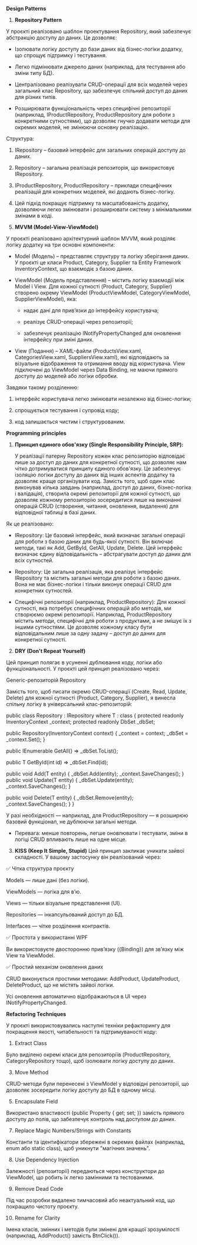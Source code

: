 **Design Patterns**
1) **Repository Pattern**

У проєкті реалізовано шаблон проектування Repository, який забезпечує абстракцію доступу до даних. Це дозволяє:

- Ізолювати логіку доступу до бази даних від бізнес-логіки додатку, що спрощує підтримку і тестування.

- Легко підмінювати джерело даних (наприклад, для тестування або зміни типу БД).

- Централізовано реалізувати CRUD-операції для всіх моделей через загальний клас Repository<T>, що забезпечує спільний доступ до даних для різних типів.

- Розширювати функціональність через специфічні репозиторії (наприклад, IProductRepository, ProductRepository для роботи з конкретними сутностями), що дозволяє гнучко додавати методи для окремих моделей, не змінюючи основну реалізацію.

Структура:
1) IRepository<T> – базовий інтерфейс для загальних операцій доступу до даних.

2) Repository<T> – загальна реалізація репозиторія, що використовує IRepository<T>.

3) IProductRepository, ProductRepository – приклади специфічних реалізацій для конкретних моделей, які додають бізнес-логіку.

4) Цей підхід покращує підтримку та масштабованість додатку, дозволяючи легко змінювати і розширювати систему з мінімальними змінами в коді.

2) **MVVM (Model-View-ViewModel)**

У проєкті реалізовано архітектурний шаблон MVVM, який розділяє логіку додатку на три основні компоненти:

- Model (Модель) – представляє структуру та логіку зберігання даних. У проєкті це класи Product, Category, Supplier та Entity Framework InventoryContext, що взаємодіє з базою даних.

- ViewModel (Модель представлення) – містить логіку взаємодії між Model і View. Для кожної сутності (Product, Category, Supplier) створено окрему ViewModel (ProductViewModel, CategoryViewModel, SupplierViewModel), яка:

   - надає дані для прив’язки до інтерфейсу користувача;

   - реалізує CRUD-операції через репозиторії;

   - забезпечує реалізацію INotifyPropertyChanged для оновлення інтерфейсу при зміні даних.

- View (Подання) – XAML-файли (ProductsView.xaml, CategoriesView.xaml, SuppliersView.xaml), які відповідають за візуальне відображення та отримання вводу від користувача. View підключені до ViewModel через Data Binding, не маючи прямого доступу до моделей або логіки обробки.

Завдяки такому розділенню:

1) інтерфейс користувача легко змінювати незалежно від бізнес-логіки;

2) спрощується тестування і супровід коду;

3) код залишається чистим і структурованим.

**Programming principles**
   1) **Принцип єдиного обов'язку (Single Responsibility Principle, SRP):**
      
      У  реалізації патерну Repository кожен клас репозиторію відповідає лише за доступ до даних для конкретної сутності, що дозволяє нам чітко дотримуватися принципу єдиного обов'язку. Це забезпечує ізоляцію логіки доступу до даних від інших аспектів додатку та дозволяє краще організувати код. Замість того, щоб один клас виконував кілька завдань (наприклад, доступ до даних, бізнес-логіка і валідація),  створила окремі репозиторії для кожної сутності, що дозволяє кожному репозиторію зосередитися лише на виконанні операцій CRUD (створення, читання, оновлення, видалення) для відповідної таблиці в базі даних.

Як це реалізовано:
- IRepository<T>: Це базовий інтерфейс, який визначає загальні операції для роботи з базою даних для будь-якої сутності. Він включає методи, такі як Add, GetById, GetAll, Update, Delete. Цей інтерфейс визначає єдину відповідальність – абстрагувати доступ до даних для всіх сутностей.

- Repository<T>: Це загальна реалізація, яка реалізує інтерфейс IRepository<T> та містить загальні методи для роботи з базою даних. Вона не має бізнес-логіки і тільки виконує операції CRUD для конкретних сутностей.

- Специфічні репозиторії (наприклад, ProductRepository): Для кожної сутності, яка потребує специфічних операцій або методів, ми створюємо окремі репозиторії. Наприклад, ProductRepository містить методи, специфічні для роботи з продуктами, а не змішує їх з іншими сутностями. Це дозволяє кожному класу бути відповідальним лише за одну задачу – доступ до даних для конкретної сутності.
2) **DRY (Don't Repeat Yourself)**
  
Цей принцип полягає в усуненні дублювання коду, логіки або функціональності. У проєкті цей принцип реалізовано через:

Generic-репозиторій Repository<T>

Замість того, щоб писати окремо CRUD-операції (Create, Read, Update, Delete) для кожної сутності (Product, Category, Supplier), я винесла спільну логіку в універсальний клас-репозиторій:

 public class Repository<T> : IRepository<T> where T : class
 {
   protected readonly InventoryContext _context;
   protected readonly DbSet<T> _dbSet;

   public Repository(InventoryContext context)
   {
     _context = context;
     _dbSet = _context.Set<T>();
   }

   public IEnumerable<T> GetAll() => _dbSet.ToList();

   public T GetById(int id) => _dbSet.Find(id); 

   public void Add(T entity)
   {
     _dbSet.Add(entity);
     _context.SaveChanges();
   }
   public void Update(T entity)
   {
     _dbSet.Update(entity);
     _context.SaveChanges();
   }

   public void Delete(T entity)
   {
     _dbSet.Remove(entity);
     _context.SaveChanges();
   }
 }
 
У разі необхідності — наприклад, для ProductRepository — я розширюю базовий функціонал, не дублюючи загальні методи.

- Перевага: менше повторень, легше оновлювати і тестувати, зміни в логіці CRUD впливають лише на одне місце.
3) **KISS (Keep It Simple, Stupid)**
  Цей принцип закликає уникати зайвої складності. У вашому застосунку він реалізований через:

✅ Чітка структура проєкту

Models — лише дані (без логіки).

ViewModels — логіка для в’ю.

Views — тільки візуальне представлення (UI).

Repositories — інкапсульований доступ до БД.

Interfaces — чітке розділення контрактів.

✅ Простота у використанні WPF

Ви використовуєте двосторонню прив’язку ({Binding}) для зв’язку між View та ViewModel.

✅ Простий механізм оновлення даних

CRUD виконується простими методами: AddProduct, UpdateProduct, DeleteProduct, що не містять зайвої логіки.

Усі оновлення автоматично відображаються в UI через INotifyPropertyChanged.

**Refactoring Techniques**

У проєкті використовувались наступні техніки рефакторингу для покращення якості, читабельності та підтримуваності коду:

1. Extract Class
   
Було виділено окремі класи для репозиторіїв (ProductRepository, CategoryRepository тощо), щоб ізолювати логіку доступу до даних.

3. Move Method

CRUD-методи були перенесені з ViewModel у відповідні репозиторії, що дозволяє зосередити логіку доступу до БД в одному місці.

5. Encapsulate Field

Використано властивості (public Property { get; set; }) замість прямого доступу до полів, що забезпечує контроль над доступом до даних.

7. Replace Magic Numbers/Strings with Constants

Константи та ідентифікатори збережені в окремих файлах (наприклад, enum або static class), щоб уникнути "магічних значень".

8. Use Dependency Injection

Залежності (репозиторії) передаються через конструктори до ViewModel, що робить їх легко замінними та тестованими.

9. Remove Dead Code

Під час розробки видалено тимчасовий або неактуальний код, що покращило чистоту проєкту.

10. Rename for Clarity

Імена класів, змінних і методів були змінені для кращої зрозумілості (наприклад, AddProduct() замість BtnClick()).


  

